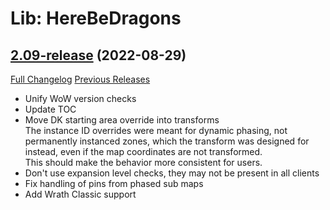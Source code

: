 # Lib: HereBeDragons

## [2.09-release](https://github.com/Nevcairiel/HereBeDragons/tree/2.09-release) (2022-08-29)
[Full Changelog](https://github.com/Nevcairiel/HereBeDragons/compare/2.08-release...2.09-release) [Previous Releases](https://github.com/Nevcairiel/HereBeDragons/releases)

- Unify WoW version checks  
- Update TOC  
- Move DK starting area override into transforms  
    The instance ID overrides were meant for dynamic phasing, not  
    permanently instanced zones, which the transform was designed for  
    instead, even if the map coordinates are not transformed.  
    This should make the behavior more consistent for users.  
- Don't use expansion level checks, they may not be present in all clients  
- Fix handling of pins from phased sub maps  
- Add Wrath Classic support  

